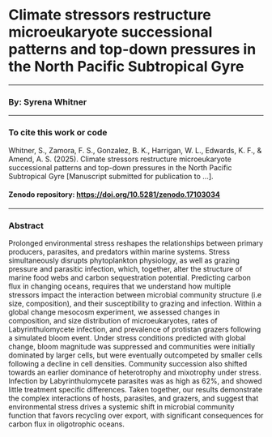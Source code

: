# Climate stressors restructure microeukaryote successional patterns and top-down pressures in the North Pacific Subtropical Gyre
---
### By: Syrena Whitner 
--- 
### To cite this work or code 
Whitner, S., Zamora, F. S., Gonzalez, B. K., Harrigan, W. L., Edwards, K. F., & Amend, A. S. (2025). Climate stressors restructure microeukaryote successional patterns and top-down pressures in the North Pacific Subtropical Gyre [Manuscript submitted for publication to ...].

#### Zenodo repository: https://doi.org/10.5281/zenodo.17103034
--- 
### Abstract
Prolonged environmental stress reshapes the relationships between primary producers, parasites, and predators within marine systems. Stress simultaneously disrupts phytoplankton physiology, as well as grazing pressure and parasitic infection, which, together, alter the structure of marine food webs and carbon sequestration potential. Predicting carbon flux in changing oceans, requires that we understand how multiple stressors impact the interaction between microbial community structure (i.e size, composition), and their susceptibility to grazing and infection. Within  a global change mesocosm experiment, we assessed changes in composition, and size distribution of  microeukaryotes, rates of Labyrinthulomycete infection, and prevalence of protistan grazers following a simulated bloom event. Under stress conditions predicted with global change, bloom magnitude was suppressed and communities were initially dominated by larger cells, but were eventually outcompeted by smaller cells following a decline in cell densities. Community succession also shifted towards an earlier dominance of heterotrophy and mixotrophy under stress. Infection by Labyrinthulomycete parasites was as high as 62%, and showed little treatment specific differences. Taken together, our results demonstrate the complex interactions of hosts, parasites, and grazers, and suggest that environmental stress drives a systemic shift in microbial community function that favors recycling over export, with significant consequences for carbon flux in oligotrophic oceans.
